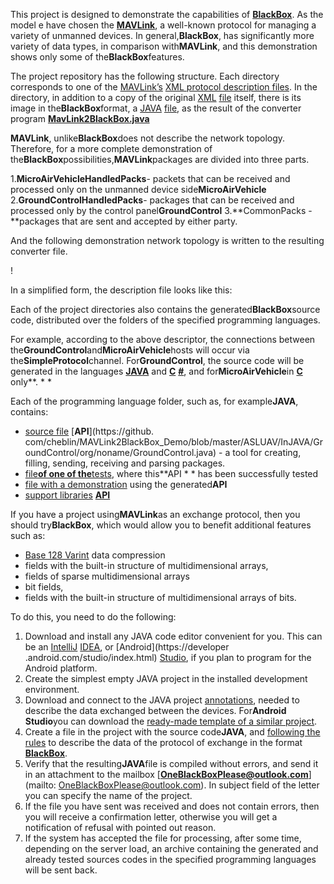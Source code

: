 This project is designed to demonstrate the capabilities of [**BlackBox**](https://github.com/cheblin/BlackBox). As the model e have chosen the [**MAVLink**](http://qgroundcontrol.org/mavlink/start), a well-known protocol for managing a variety of unmanned devices. In general,**BlackBox**, has significantly more variety of data types, in comparison with**MAVLink**, and this demonstration shows only some of the**BlackBox**features. 

The project repository has the following structure.
Each directory corresponds to one of the [MAVLink’s](https://github.com/mavlink/mavlink/tree/master/message_definitions/v1.0) [XML protocol description files](https://github.com/mavlink/mavlink/tree/master/message_definitions/v1.0). 
In the directory, in addition to a copy of the original [XML](https://github.com/cheblin/MAVLink2BlackBox_Demo/blob/master/ASLUAV/ASLUAV.xml) [file](https://github.com/cheblin/MAVLink2BlackBox_Demo/blob/master/ASLUAV/ASLUAV.xml) itself, there is its image in the**BlackBox**format, a [JAVA](https://github.com/cheblin/MAVLink2BlackBox_Demo/blob/master/ASLUAV/ASLUAV.java) [file](https://github.com/cheblin/MAVLink2BlackBox_Demo/blob/master/ASLUAV/ASLUAV.java), as the result of the converter program [**MavLink2BlackBox.java**](https://github.com/cheblin/MAVLink2BlackBox_Demo/blob/master/MavLink2BlackBox.java)

**MAVLink**, unlike**BlackBox**does not describe the network topology. Therefore, for a more complete demonstration of the**BlackBox**possibilities,**MAVLink**packages are divided into three parts.

1.**MicroAirVehicleHandledPacks**- packets that can be received and processed only on the unmanned device side**MicroAirVehicle**
2.**GroundControlHandledPacks**- packages that can be received and processed only by the control panel**GroundControl**
3.**CommonPacks -**packages that are sent and accepted by either party.

And the following demonstration network topology is written to the resulting converter file.

! [](http://www.unirail.org/wp-content/uploads/2018/02/Scheme.png)

In a simplified form, the description file looks like this:



Each of the project directories also contains the generated**BlackBox**source code, distributed over the folders of the specified programming languages.

For example, according to the above descriptor, the connections between the**GroundControl**and**MicroAirVehicle**hosts will occur via the**SimpleProtocol**channel. For**GroundControl**, the source code will be generated in the languages [**JAVA**](https://github.com/cheblin/MAVLink2BlackBox_Demo/tree/master/ASLUAV/InJAVA/GroundControl/org/noname) and [**C**](https://github.com/cheblin/MAVLink2BlackBox_Demo/tree/master/ASLUAV/IncS/GroundControl) [**#**](https://github.com/cheblin/MAVLink2BlackBox_Demo/tree/master/ASLUAV/InCS/GroundControl), and for**MicroAirVehicle**in [**C**](https://github.com/cheblin/MAVLink2BlackBox_Demo/tree/master/ASLUAV/InC/MicroAirVehicle) only**. * *

Each of the programming language folder, such as, for example**JAVA**, contains:

- [source file](https://github.com/cheblin/MAVLink2BlackBox_Demo/blob/master/ASLUAV/InJAVA/GroundControl/org/noname/GroundControl.java) [**API**](https://github. com/cheblin/MAVLink2BlackBox_Demo/blob/master/ASLUAV/InJAVA/GroundControl/org/noname/GroundControl.java) - a tool for creating, filling, sending, receiving and parsing packages.
- [file**of one of the**tests](https://github.com/cheblin/MAVLink2BlackBox_Demo/blob/master/ASLUAV/InJAVA/GroundControl/org/noname/Test.java), where this**API * * has been successfully tested
- [file with a demonstration](https://github.com/cheblin/MAVLink2BlackBox_Demo/blob/master/ASLUAV/InJAVA/GroundControl/org/noname/Demo.java) using the generated**API**
- [support libraries](https://github.com/cheblin/MAVLink2BlackBox_Demo/tree/master/ASLUAV/InJAVA/GroundControl/org/unirail/BlackBox) [**API**](https://github.com/cheblin/MAVLink2BlackBox_Demo/tree/master/ASLUAV/InJAVA/GroundControl/org/unirail/BlackBox)

If you have a project using**MAVLink**as an exchange protocol, then you should try**BlackBox**, which would allow you to benefit additional features such as:
- [Base 128 Varint](https://developers.google.com/protocol-buffers/docs/encoding) data compression
- fields with the built-in structure of multidimensional arrays,
- fields of sparse multidimensional arrays
- bit fields,
- fields with the built-in structure of multidimensional arrays of bits.
 
To do this, you need to do the following:

1. Download and install any JAVA code editor convenient for you. This can be an [IntelliJ](https://www.jetbrains.com/idea/) [IDEA](https://www.jetbrains.com/idea/), or [Android](https://developer .android.com/studio/index.html) [Studio](https://developer.android.com/studio/index.html), if you plan to program for the Android platform.
2. Create the simplest empty JAVA project in the installed development environment.
3. Download and connect to the JAVA project [annotations](https://github.com/cheblin/BlackBox/tree/master/org/unirail/BlackBox), needed to describe the data exchanged between the devices. For**Android Studio**you can download the [ready-made template of a similar project](https://github.com/cheblin/BlackBox/raw/master/BlackBoxDescriptionEditor.zip).
4. Create a file in the project with the source code**JAVA**, and [following the rules](http://www.unirail.org/?lang=en) to describe the data of the protocol of exchange in the format [**BlackBox**]( https://github.com/cheblin/BlackBox/raw/master/BlackBoxDescriptionEditor.zip).
5. Verify that the resulting**JAVA**file is compiled without errors, and send it in an attachment to the mailbox [**OneBlackBoxPlease@outlook.com**](mailto: OneBlackBoxPlease@outlook.com). In subject field of the letter you can specify the name of the project.
6. If the file you have sent was received and does not contain errors, then you will receive a confirmation letter, otherwise you will get a notification of refusal with pointed out reason.
7. If the system has accepted the file for processing, after some time, depending on the server load, an archive containing the generated and already tested sources codes in the specified programming languages will be sent back.

